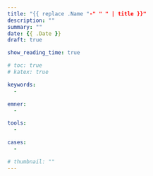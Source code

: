 ```yaml
---
title: "{{ replace .Name "-" " " | title }}"
description: ""
summary: ""
date: {{ .Date }}
draft: true

show_reading_time: true

# toc: true
# katex: true

keywords:
  -

emner:
  -

tools:
  -

cases:
  -

# thumbnail: ""
---
```

